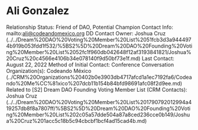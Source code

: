 # Ali Gonzalez

Relationship Status: Friend of DAO, Potential Champion
Contact Info: mailto:ali@codeandomexico.org 
DD Contact Owner: Joshua Cruz   (../../Dream%20DAO%20Voting%20Member%20List%2051fcb3d3a9444974b919b053fdd1f532/%5BS2%5D%20Dream%20DAO%20Founding%20Voting%20Member%20List%2052fc1f960db042648f12af3193841821/Joshua%20Cruz%20c4566e4106b34e078140f9d50bf73e1f.md)
Last Contact: August 22, 2022
Method of Initial Contact: Conference Conversation
Organization(s): Codeando México (../CRM%20Organizations%20402b0e3903db4717afcd1a1ec7192fa6/Codeando%20Me%CC%81xico%207dcb11b154b84bfd98691afc08f2d9ee.md)
Related to [S2] Dream DAO Founding Voting Member List (CRM Contacts): Joshua Cruz   (../../Dream%20DAO%20Voting%20Member%20List%201790792012994a419257db8f8a7807ff/%5BS2%5D%20Dream%20DAO%20Founding%20Voting%20Member%20List%202c05a57dde504a87a8ced236cce0b149/Joshua%20Cruz%201acc5c18b5c94cbcbf1bcf4ad15cad4b.md)